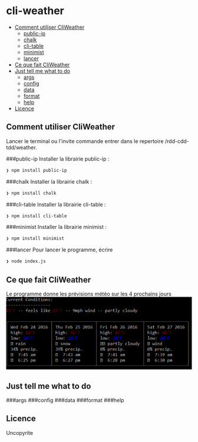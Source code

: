 # cli-weather


- [Comment utiliser CliWeather](#comment-utiliser-CliWeather)
  - [public-ip](#public-ip)
  - [chalk](#chalk)
  - [cli-table](#cli-table)
  - [minimist](#minimist)
  - [lancer](#lancer)
- [Ce que fait CliWeather](#ce-que-fait-CliWeather)
- [Just tell me what to do](#just-tell-me-what-to-do)
  - [args](#args)
  - [config](#config)
  - [data](#data)
  - [format](#format)
  - [help](#help)
- [Licence](#licence)



## Comment utiliser CliWeather

Lancer le terminal ou l'invite commande entrer dans le repertoire /rdd-cdd-tdd/weather.

###public-ip
Installer la librairie public-ip :
```sh
❯ npm install public-ip
```
###chalk
Installer la librairie chalk :
```sh
❯ npm install chalk
```
###cli-table
Installer la librairie cli-table :
```sh
❯ npm install cli-table
```
###minimist
Installer la librairie minimist : 
```sh
❯ npm install minimist
```

###lancer
Pour lancer le programme, écrire 
```sh
❯ node index.js
```


## Ce que fait CliWeather

Le programme donne les prévisions météo sur les 4 prochains jours
![alt tag](https://github.com/lloyddsure/rdd-cdd-tdd/blob/master/weather/image.PNG)


## Just tell me what to do

###args
###config
###data
###format
###help

## Licence
Uncopyrite